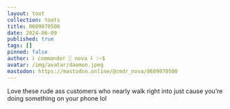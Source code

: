 ```yaml
---
layout: toot
collection: toots
title: 0609070500
date: 2024-06-09
published: true
tags: []
pinned: false
author: ⸸ commander ░ nova ⸸ :~$
avatar: /img/avatar/daemon.jpeg
mastodon: https://mastodon.online/@cmdr_nova/0609070500
---
```


Love these rude ass customers who nearly walk right into just cause you’re doing something on your phone lol

